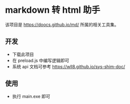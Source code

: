 # markdown 转 html 助手

该项目是 https://doocs.github.io/md/ 所属的相关工具集。

## 开发

- 下载此项目
- 在 preload.js 中编写逻辑即可
- 系统 api 文档可参考 https://wll8.github.io/sys-shim-doc/

## 使用

- 执行 main.exe 即可